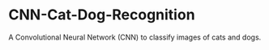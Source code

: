 # CNN-Cat-Dog-Recognition
A Convolutional Neural Network (CNN) to classify images of cats and dogs.
